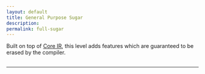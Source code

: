 ```yaml
---
layout: default
title: General Purpose Sugar
description: 
permalink: full-sugar
---
```


Built on top of [Core IR](./core), this level adds features which are guaranteed to be erased by the compiler.


## 
------------------------------------------------------------------------------------------------------------


